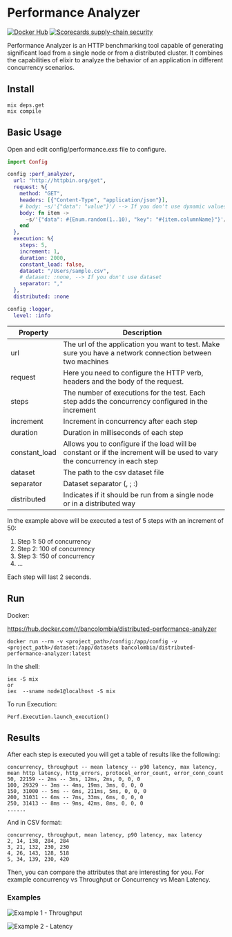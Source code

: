 # Performance Analyzer

[![Docker Hub](https://img.shields.io/docker/pulls/bancolombia/distributed-performance-analyzer?label=Docker%20Hub)](https://hub.docker.com/repository/docker/bancolombia/distributed-performance-analyzer)
[![Scorecards supply-chain security](https://github.com/bancolombia/distributed-performance-analyzer/actions/workflows/scorecards-analysis.yml/badge.svg)](https://github.com/bancolombia/distributed-performance-analyzer/actions/workflows/scorecards-analysis.yml)

Performance Analyzer is an HTTP benchmarking tool capable of generating significant load from a single node or from a distributed cluster. It combines the capabilities of elixir to analyze the behavior of an application in different concurrency scenarios.

## Install

```shell
mix deps.get
mix compile
```

## Basic Usage

Open and edit config/performance.exs file to configure.

```elixir
import Config

config :perf_analyzer,
  url: "http://httpbin.org/get",
  request: %{
    method: "GET",
    headers: [{"Content-Type", "application/json"}],
    # body: ~s/'{"data": "value"}'/ --> If you don't use dynamic values
    body: fn item ->
      ~s/'{"data": #{Enum.random(1..10), "key": "#{item.columnName}"}'/ #This is for dataset replacement
    end
  },
  execution: %{
    steps: 5,
    increment: 1,
    duration: 2000,
    constant_load: false,
    dataset: "/Users/sample.csv",
    # dataset: :none, --> If you don't use dataset
    separator: ","
  },
  distributed: :none

config :logger,
  level: :info
```

| Property      | Description                                                                                                                |
| ------------- | -------------------------------------------------------------------------------------------------------------------------- |
| url           | The url of the application you want to test. Make sure you have a network connection between two machines                  |
| request       | Here you need to configure the HTTP verb, headers and the body of the request.                                             |
| steps         | The number of executions for the test. Each step adds the concurrency configured in the increment                          |
| increment     | Increment in concurrency after each step                                                                                   |
| duration      | Duration in milliseconds of each step                                                                                      |
| constant_load | Allows you to configure if the load will be constant or if the increment will be used to vary the concurrency in each step |
| dataset       | The path to the csv dataset file                                                                                           |
| separator     | Dataset separator (, ; :)                                                                                                  |
| distributed   | Indicates if it should be run from a single node or in a distributed way                                                   |

In the example above will be executed a test of 5 steps with an increment of 50:

1. Step 1: 50 of concurrency
2. Step 2: 100 of concurrency
3. Step 3: 150 of concurrency
4. ...

Each step will last 2 seconds.

## Run

Docker:

https://hub.docker.com/r/bancolombia/distributed-performance-analyzer

```shell
docker run --rm -v <project_path>/config:/app/config -v <project_path>/dataset:/app/datasets bancolombia/distributed-performance-analyzer:latest
```

In the shell:

```shell
iex -S mix
or
iex  --sname node1@localhost -S mix
```

To run Execution:

```shell
Perf.Execution.launch_execution()
```

## Results

After each step is executed you will get a table of results like the following:

```shell
concurrency, throughput -- mean latency -- p90 latency, max latency, mean http latency, http_errors, protocol_error_count, error_conn_count
50, 22159 -- 2ms -- 3ms, 12ms, 2ms, 0, 0, 0
100, 29329 -- 3ms -- 4ms, 19ms, 3ms, 0, 0, 0
150, 31000 -- 5ms -- 6ms, 211ms, 5ms, 0, 0, 0
200, 31031 -- 6ms -- 7ms, 33ms, 6ms, 0, 0, 0
250, 31413 -- 8ms -- 9ms, 42ms, 8ms, 0, 0, 0
......
```

And in CSV format:
 
 ```shell
concurrency, throughput, mean latency, p90 latency, max latency
2, 14, 138, 284, 284
3, 21, 132, 230, 230
4, 26, 143, 128, 518
5, 34, 139, 230, 420
 ```

Then, you can compare the attributes that are interesting for you. For example concurrency vs Throughput or Concurrency vs Mean Latency.

### Examples

![Example 1 - Throughput](https://github.com/bancolombia/distributed-performance-analyzer/blob/documentation-improves/assets/dresults_example1.png)

![Example 2 - Latency](https://github.com/bancolombia/distributed-performance-analyzer/blob/documentation-improves/assets/dresults_example2.png)
